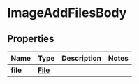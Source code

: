 # ImageAddFilesBody

## Properties
Name | Type | Description | Notes
------------ | ------------- | ------------- | -------------
**file** | [**File**](File.md) |  | 
